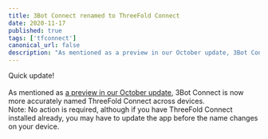 ```yaml
---
title: 3Bot Connect renamed to ThreeFold Connect
date: 2020-11-17
published: true
tags: ['tfconnect']
canonical_url: false
description: "As mentioned as a preview in our October update, 3Bot Connect is now more accurately named ThreeFold Connect across devices."
---
```


Quick update!
<br/>
<br/>
As mentioned as [a preview in our October update](https://wiki.threefold.io/#/threefold_update_oct2020?id=_3bot-connect-app-updates-coming-in-november), 3Bot Connect is now more accurately named ThreeFold Connect across devices.
<br/>
Note: No action is required, although if you have ThreeFold Connect installed already, you may have to update the app before the name changes on your device.
